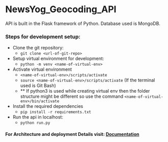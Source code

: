 # NewsYog_Geocoding_API

API is built in the Flask framework of Python.
Database used is MongoDB.

### Steps for development setup:
* Clone the git repository:
  - `git clone <url-of-git-repo>`
* Setup virtual environment for development:
  - `python -m venv <name-of-virtual-env>`
* Activate virtual environment
  - `<name-of-virtual-env>/scripts/activate`
  - `source <name-of-virtual-env>/scripts/activate` (If the terminal used is Git Bash)
  - ** If python3 is used while creating virtual env then the folder structure might be different so use the command `<name-of-virtual-env>/bin/activate`
* Install the required dependencies
  - `pip install -r requirements.txt`
* Run the api in localhost:
  - `python run.py`

#### For Architecture and deployment Details visit: <a href="https://docs.google.com/document/d/19OuRiCm-YfhNU8ux8alRWKIhc7WAiccI/edit?usp=share_link&ouid=109999129767607865684&rtpof=true&sd=true">Documentation</a>
